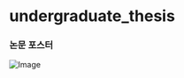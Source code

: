 # undergraduate_thesis

### 논문 포스터
![Image](https://github.com/user-attachments/assets/292f39b6-bc50-4669-bcf8-8ca730919906)